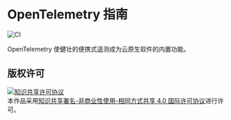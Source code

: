 # OpenTelemetry 指南

![CI](https://github.com/tensorchen/opentelemetry-book/workflows/CI/badge.svg)

OpenTelemetry 使健壮的便携式遥测成为云原生软件的内置功能。

## 版权许可  

<a rel="license" href="http://creativecommons.org/licenses/by-nc-sa/4.0/"><img alt="知识共享许可协议" style="border-width:0" src="https://i.creativecommons.org/l/by-nc-sa/4.0/88x31.png" /></a><br />本作品采用<a rel="license" href="http://creativecommons.org/licenses/by-nc-sa/4.0/">知识共享署名-非商业性使用-相同方式共享 4.0 国际许可协议</a>进行许可。
